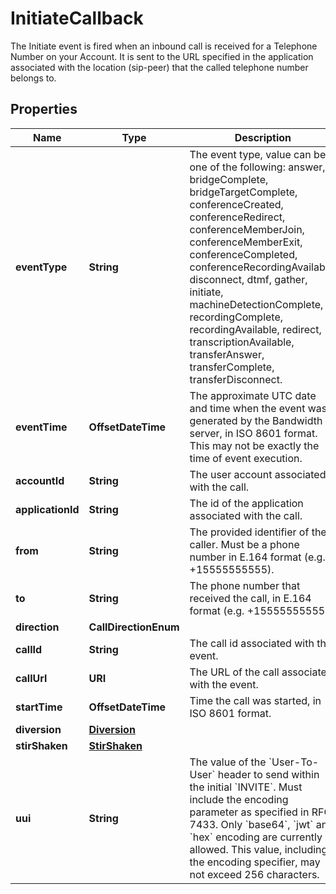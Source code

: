 

# InitiateCallback

The Initiate event is fired when an inbound call is received for a Telephone Number on your Account. It is sent to the URL specified in the application associated with the location (sip-peer) that the called telephone number belongs to.

## Properties

| Name | Type | Description | Notes |
|------------ | ------------- | ------------- | -------------|
|**eventType** | **String** | The event type, value can be one of the following: answer, bridgeComplete, bridgeTargetComplete, conferenceCreated, conferenceRedirect, conferenceMemberJoin, conferenceMemberExit, conferenceCompleted, conferenceRecordingAvailable, disconnect, dtmf, gather, initiate, machineDetectionComplete, recordingComplete, recordingAvailable, redirect, transcriptionAvailable, transferAnswer, transferComplete, transferDisconnect. |  [optional] |
|**eventTime** | **OffsetDateTime** | The approximate UTC date and time when the event was generated by the Bandwidth server, in ISO 8601 format. This may not be exactly the time of event execution. |  [optional] |
|**accountId** | **String** | The user account associated with the call. |  [optional] |
|**applicationId** | **String** | The id of the application associated with the call. |  [optional] |
|**from** | **String** | The provided identifier of the caller. Must be a phone number in E.164 format (e.g. +15555555555). |  [optional] |
|**to** | **String** | The phone number that received the call, in E.164 format (e.g. +15555555555). |  [optional] |
|**direction** | **CallDirectionEnum** |  |  [optional] |
|**callId** | **String** | The call id associated with the event. |  [optional] |
|**callUrl** | **URI** | The URL of the call associated with the event. |  [optional] |
|**startTime** | **OffsetDateTime** | Time the call was started, in ISO 8601 format. |  [optional] |
|**diversion** | [**Diversion**](Diversion.md) |  |  [optional] |
|**stirShaken** | [**StirShaken**](StirShaken.md) |  |  [optional] |
|**uui** | **String** | The value of the &#x60;User-To-User&#x60; header to send within the initial &#x60;INVITE&#x60;. Must include the encoding parameter as specified in RFC 7433. Only &#x60;base64&#x60;, &#x60;jwt&#x60; and &#x60;hex&#x60; encoding are currently allowed. This value, including the encoding specifier, may not exceed 256 characters. |  [optional] |




